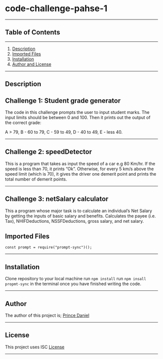 # code-challenge-pahse-1
***


## Table of Contents
***
   1. [Description](#description)
   2. [Imported Files](#imported-files)
   3. [Installation](#installation)
   4. [Author and License](#author-and-license)
  ***
## Description

## Challenge 1: Student grade generator

The code in this challenge prompts the user to input student marks. The input limits should be between 0 and 100. Then it prints out the output of the correct grade: 

A > 79, B - 60 to 79, C -  59 to 49, D - 40 to 49, E - less 40.

***
## Challenge 2: speedDetector
This is a program that takes as input the speed of a car e.g 80 Km/hr. If the speed is less than 70, it prints “Ok”. Otherwise, for every 5 km/s above the speed limit (which is 70), it gives the driver one demerit point and prints the total number of demerit points.
***
## Challenge 3: netSalary calculator

This a program whose major task is to calculate an individual’s Net Salary by getting the inputs of basic salary and benefits. Calculates the payee (i.e. Tax), NHIFDeductions, NSSFDeductions, gross salary, and net salary. 

## Imported Files

<code>const prompt = require("prompt-sync")();</code>
***
## Installation

Clone repository to your local machine
run <code>npm install</code>
run <code>npm insall propmt-sync</code> in the terminal once you have finished writing the code.
***
## Author
The author of this project is; 
[Prince Daniel](https://github.com/prince475/code-challenge-pahse-1)
***
## License
This project uses ISC
[License]("ISC")
***



